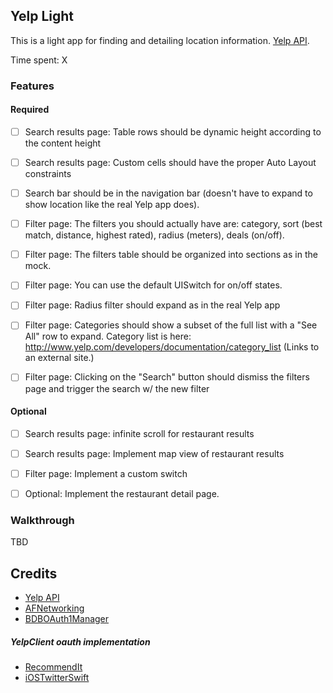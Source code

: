 ## Yelp Light

This is a light app for finding and detailing location information. [Yelp API](http://www.yelp.com/developers).

Time spent: X

### Features

#### Required

- [ ] Search results page: Table rows should be dynamic height according to the content height
- [ ] Search results page: Custom cells should have the proper Auto Layout constraints
- [ ] Search bar should be in the navigation bar (doesn't have to expand to show location like the real Yelp app does).

- [ ] Filter page: The filters you should actually have are: category, sort (best match, distance, highest rated), radius (meters), deals (on/off).
- [ ] Filter page: The filters table should be organized into sections as in the mock.
- [ ] Filter page: You can use the default UISwitch for on/off states.
- [ ] Filter page: Radius filter should expand as in the real Yelp app
- [ ] Filter page: Categories should show a subset of the full list with a "See All" row to expand. Category list is here: http://www.yelp.com/developers/documentation/category_list (Links to an external site.)
- [ ] Filter page: Clicking on the "Search" button should dismiss the filters page and trigger the search w/ the new filter

#### Optional
- [ ] Search results page: infinite scroll for restaurant results
- [ ] Search results page: Implement map view of restaurant results
- [ ] Filter page: Implement a custom switch
- [ ] Optional: Implement the restaurant detail page.


### Walkthrough
TBD

Credits
---------
* [Yelp API](http://www.yelp.com/developers)
* [AFNetworking](https://github.com/AFNetworking/AFNetworking)
* [BDBOAuth1Manager](https://github.com/bdbergeron/BDBOAuth1Manager)
##### YelpClient oauth implementation
* [RecommendIt](https://github.com/derrickshowers/RecommendIt)
* [iOSTwitterSwift](https://github.com/alexnj/iOSTwitterSwift)